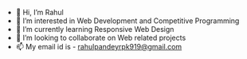 - 👋 Hi, I’m Rahul
- 👀 I’m interested in Web Development and Competitive Programming
- 🌱 I’m currently learning Responsive Web Design
- 💞️ I’m looking to collaborate on Web related projects
- 📫 My email id is - rahulpandeyrpk919@gmail.com

<!---
Rahul-108/Rahul-108 is a ✨ special ✨ repository because its `README.md` (this file) appears on your GitHub profile.
You can click the Preview link to take a look at your changes.
--->
